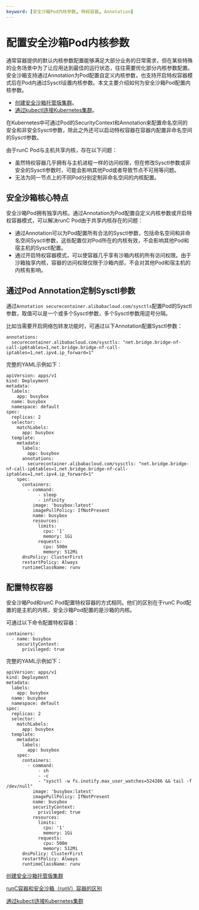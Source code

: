 ```yaml
---
keyword: [安全沙箱Pod内核参数, 特权容器, Annotation]
---
```


# 配置安全沙箱Pod内核参数

通常容器提供的默认内核参数配置能够满足大部分业务的日常需求，但在某些特殊的业务场景中为了让应用达到最佳的运行状态，往往需要优化部分内核参数配置。安全沙箱支持通过Annotation为Pod配置自定义内核参数，也支持开启特权容器模式后在Pod内通过Sysctl设置内核参数。本文主要介绍如何为安全沙箱Pod配置内核参数。

-   [创建安全沙箱托管版集群](/cn.zh-CN/Kubernetes集群用户指南/安全沙箱管理/创建安全沙箱托管版集群.md)。
-   [通过kubectl连接Kubernetes集群](/cn.zh-CN/Kubernetes集群用户指南/集群管理/连接集群/通过kubectl连接Kubernetes集群.md)。

在Kubernetes中可通过Pod的SecurityContext和Annotation来配置命名空间的安全和非安全Sysctl参数，除此之外还可以启动特权容器在容器内配置非命名空间的Sysctl参数。

由于runC Pod与主机共享内核，存在以下问题：

-   虽然特权容器几乎拥有与主机进程一样的访问权限，但在修改Sysctl参数或非安全的Sysctl参数时，可能会影响其他Pod或者导致节点不可用等问题。
-   无法为同一节点上的不同Pod分别定制非命名空间的内核配置。

## 安全沙箱核心特点

安全沙箱Pod拥有独享内核。通过Annotation为Pod配置自定义内核参数或开启特权容器模式，可以解决runC Pod由于共享内核存在的问题：

-   通过Annotation可以为Pod配置所有合法的Sysctl参数，包括命名空间和非命名空间Sysctl参数，这些配置仅对Pod所在的内核有效，不会影响其他Pod和宿主机的Sysctl配置。
-   通过开启特权容器模式，可以使容器几乎享有沙箱内核的所有访问权限。由于沙箱独享内核，容器的访问权限仅限于沙箱内部，不会对其他Pod和宿主机的内核有影响。

## 通过Pod Annotation定制Sysctl参数

通过`Annotation securecontainer.alibabacloud.com/sysctls`配置Pod的Sysctl参数，取值可以是一个或多个Sysctl参数，多个Sysctl参数用逗号分隔。

比如当需要开启网络包转发功能时，可通过以下Annotation配置Sysctl参数：

```
annotations:
  securecontainer.alibabacloud.com/sysctls: "net.bridge.bridge-nf-call-ip6tables=1,net.bridge.bridge-nf-call-iptables=1,net.ipv4.ip_forward=1"
```

完整的YAML示例如下：

```
apiVersion: apps/v1
kind: Deployment
metadata:
  labels:
    app: busybox
  name: busybox
  namespace: default
spec:
  replicas: 2
  selector:
    matchLabels:
      app: busybox
  template:
    metadata:
      labels:
        app: busybox
      annotations:
        securecontainer.alibabacloud.com/sysctls: "net.bridge.bridge-nf-call-ip6tables=1,net.bridge.bridge-nf-call-iptables=1,net.ipv4.ip_forward=1"
    spec:
      containers:
        - command:
            - sleep
            - infinity
          image: 'busybox:latest'
          imagePullPolicy: IfNotPresent
          name: busybox
          resources:
            limits:
              cpu: '1'
              memory: 1Gi
            requests:
              cpu: 500m
              memory: 512Mi
      dnsPolicy: ClusterFirst
      restartPolicy: Always
      runtimeClassName: runv
```

## 配置特权容器

安全沙箱Pod和runC Pod配置特权容器的方式相同。他们的区别在于runC Pod配置的是主机的内核，安全沙箱Pod配置的是沙箱的内核。

可通过以下命令配置特权容器：

```
containers:
  - name: busybox
    securityContext:
      privileged: true
```

完整的YAML示例如下：

```
apiVersion: apps/v1
kind: Deployment
metadata:
  labels:
    app: busybox
  name: busybox
  namespace: default
spec:
  replicas: 2
  selector:
    matchLabels:
      app: busybox
  template:
    metadata:
      labels:
        app: busybox
    spec:
      containers:
        - command:
            - sh
            - -c 
            - "sysctl -w fs.inotify.max_user_watches=524286 && tail -f /dev/null"
          image: 'busybox:latest'
          imagePullPolicy: IfNotPresent
          name: busybox
          securityContext:
            privileged: true
          resources:
            limits:
              cpu: '1'
              memory: 1Gi
            requests:
              cpu: 500m
              memory: 512Mi
      dnsPolicy: ClusterFirst
      restartPolicy: Always
      runtimeClassName: runv
```

[创建安全沙箱托管版集群](/cn.zh-CN/Kubernetes集群用户指南/安全沙箱管理/创建安全沙箱托管版集群.md)

[runC容器和安全沙箱（runV）容器的区别](/cn.zh-CN/Kubernetes集群用户指南/安全沙箱管理/runC容器和安全沙箱（runV）容器的区别.md)

[通过kubectl连接Kubernetes集群](/cn.zh-CN/Kubernetes集群用户指南/集群管理/连接集群/通过kubectl连接Kubernetes集群.md)

